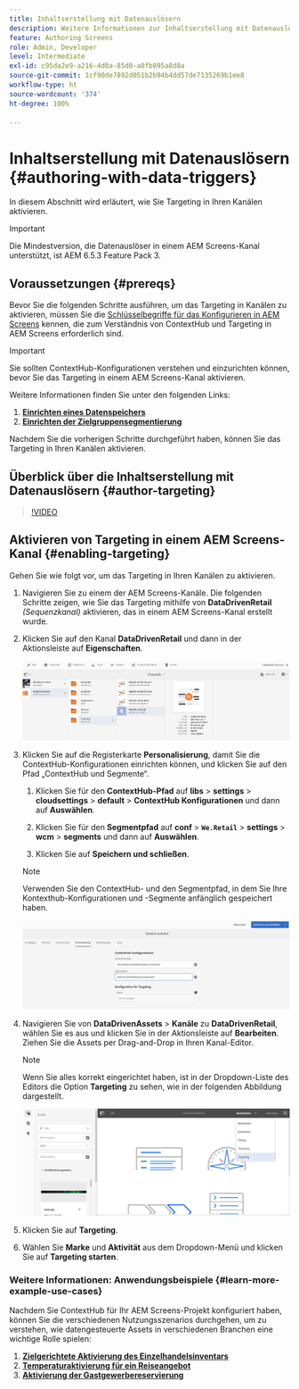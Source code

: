 ```yaml
---
title: Inhaltserstellung mit Datenauslösern
description: Weitere Informationen zur Inhaltserstellung mit Datenauslösern in einem AEM Screens-Kanal.
feature: Authoring Screens
role: Admin, Developer
level: Intermediate
exl-id: c95da2e9-a216-4d0a-85d0-a0fb895a8d8a
source-git-commit: 1cf90de7892d051b2b94b4dd57de7135269b1ee8
workflow-type: ht
source-wordcount: '374'
ht-degree: 100%

---
```


# Inhaltserstellung mit Datenauslösern {#authoring-with-data-triggers}

In diesem Abschnitt wird erläutert, wie Sie Targeting in Ihren Kanälen aktivieren.

>[!IMPORTANT]
>
>Die Mindestversion, die Datenauslöser in einem AEM Screens-Kanal unterstützt, ist AEM 6.5.3 Feature Pack 3.

## Voraussetzungen {#prereqs}

Bevor Sie die folgenden Schritte ausführen, um das Targeting in Kanälen zu aktivieren, müssen Sie die [Schlüsselbegriffe für das Konfigurieren in AEM Screens](configuring-context-hub.md) kennen, die zum Verständnis von ContextHub und Targeting in AEM Screens erforderlich sind.

>[!IMPORTANT]
>
>Sie sollten ContextHub-Konfigurationen verstehen und einzurichten können, bevor Sie das Targeting in einem AEM Screens-Kanal aktivieren.

Weitere Informationen finden Sie unter den folgenden Links:

1. **[Einrichten eines Datenspeichers](configuring-context-hub.md)**
1. **[Einrichten der Zielgruppensegmentierung](configuring-context-hub.md)**

Nachdem Sie die vorherigen Schritte durchgeführt haben, können Sie das Targeting in Ihren Kanälen aktivieren.

## Überblick über die Inhaltserstellung mit Datenauslösern {#author-targeting}

>[!VIDEO](https://video.tv.adobe.com/v/31921)

## Aktivieren von Targeting in einem AEM Screens-Kanal {#enabling-targeting}

Gehen Sie wie folgt vor, um das Targeting in Ihren Kanälen zu aktivieren.

1. Navigieren Sie zu einem der AEM Screens-Kanäle. Die folgenden Schritte zeigen, wie Sie das Targeting mithilfe von **DataDrivenRetail** *(Sequenzkanal)* aktivieren, das in einem AEM Screens-Kanal erstellt wurde.

1. Klicken Sie auf den Kanal **DataDrivenRetail** und dann in der Aktionsleiste auf **Eigenschaften**.

   ![screen_shot_2019-05-01at43332pm](assets/screen_shot_2019-05-01at43332pm.png)

1. Klicken Sie auf die Registerkarte **Personalisierung**, damit Sie die ContextHub-Konfigurationen einrichten können, und klicken Sie auf den Pfad „ContextHub und Segmente“.

   1. Klicken Sie für den **ContextHub-Pfad** auf **libs** > **settings** > **cloudsettings** > **default** > **ContextHub Konfigurationen** und dann auf **Auswählen**.

   1. Klicken Sie für den **Segmentpfad** auf **conf** > **`We.Retail`** > **settings** > **wcm** > **segments** und dann auf **Auswählen**.

   1. Klicken Sie auf **Speichern und schließen**.

   >[!NOTE]
   >
   >Verwenden Sie den ContextHub- und den Segmentpfad, in dem Sie Ihre Kontexthub-Konfigurationen und -Segmente anfänglich gespeichert haben.

   ![screen_shot_2019-05-01at44030pm](assets/screen_shot_2019-05-01at44030pm.png)

1. Navigieren Sie von **DataDrivenAssets** > **Kanäle** zu **DataDrivenRetail**, wählen Sie es aus und klicken Sie in der Aktionsleiste auf **Bearbeiten**. Ziehen Sie die Assets per Drag-and-Drop in Ihren Kanal-Editor.

   >[!NOTE]
   >
   >Wenn Sie alles korrekt eingerichtet haben, ist in der Dropdown-Liste des Editors die Option **Targeting** zu sehen, wie in der folgenden Abbildung dargestellt.

   ![screen_shot_2019-05-01at44231pm](assets/screen_shot_2019-05-01at44231pm.png)

1. Klicken Sie auf **Targeting**.

1. Wählen Sie **Marke** und **Aktivität** aus dem Dropdown-Menü und klicken Sie auf **Targeting starten**.

### Weitere Informationen: Anwendungsbeispiele {#learn-more-example-use-cases}

Nachdem Sie ContextHub für Ihr AEM Screens-Projekt konfiguriert haben, können Sie die verschiedenen Nutzungsszenarios durchgehen, um zu verstehen, wie datengesteuerte Assets in verschiedenen Branchen eine wichtige Rolle spielen:

1. **[Zielgerichtete Aktivierung des Einzelhandelsinventars](retail-inventory-activation.md)**
1. **[Temperaturaktivierung für ein Reiseangebot](local-temperature-activation.md)**
1. **[Aktivierung der Gastgewerbereservierung](hospitality-reservation-activation.md)**
